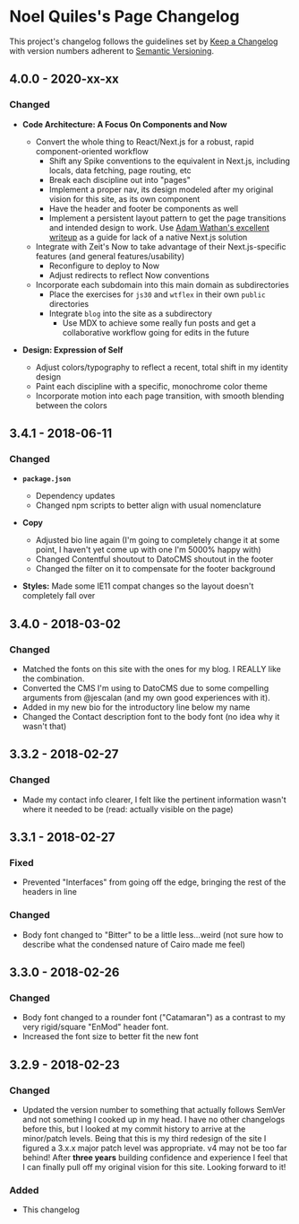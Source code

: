 # Noel Quiles's Page Changelog

This project's changelog follows the guidelines set by [Keep a Changelog](http://keepachangelog.com/en/1.1.0/) with version numbers adherent to [Semantic Versioning](http://semver.org/spec/v2.0.0.html).

<!-- Think of this as some "changelog-driven development" -->

## 4.0.0 - 2020-xx-xx

### Changed

- **Code Architecture: A Focus On Components and Now**

  - Convert the whole thing to React/Next.js for a robust, rapid component-oriented workflow
    - Shift any Spike conventions to the equivalent in Next.js, including locals, data fetching, page routing, etc
    - Break each discipline out into "pages"
    - Implement a proper nav, its design modeled after my original vision for this site, as its own component
    - Have the header and footer be components as well
    - Implement a persistent layout pattern to get the page transitions and intended design to work. Use [Adam Wathan's excellent writeup](https://adamwathan.me/2019/10/17/persistent-layout-patterns-in-nextjs/) as a guide for lack of a native Next.js solution
  - Integrate with Zeit's Now to take advantage of their Next.js-specific features (and general features/usability)
    - Reconfigure to deploy to Now
    - Adjust redirects to reflect Now conventions
  - Incorporate each subdomain into this main domain as subdirectories
    - Place the exercises for `js30` and `wtflex` in their own `public` directories
    - Integrate `blog` into the site as a subdirectory
      - Use MDX to achieve some really fun posts and get a collaborative workflow going for edits in the future

- **Design: Expression of Self**
  - Adjust colors/typography to reflect a recent, total shift in my identity design
  - Paint each discipline with a specific, monochrome color theme
  - Incorporate motion into each page transition, with smooth blending between the colors

## 3.4.1 - 2018-06-11

### Changed

- **`package.json`**

  - Dependency updates
  - Changed npm scripts to better align with usual nomenclature

- **Copy**

  - Adjusted bio line again (I'm going to completely change it at some point, I haven't yet come up with one I'm 5000% happy with)
  - Changed Contentful shoutout to DatoCMS shoutout in the footer
  - Changed the filter on it to compensate for the footer background

- **Styles:** Made some IE11 compat changes so the layout doesn't completely fall over

## 3.4.0 - 2018-03-02

### Changed

- Matched the fonts on this site with the ones for my blog. I REALLY like the combination.
- Converted the CMS I'm using to DatoCMS due to some compelling arguments from @jescalan (and my own good experiences with it).
- Added in my new bio for the introductory line below my name
- Changed the Contact description font to the body font (no idea why it wasn't that)

## 3.3.2 - 2018-02-27

### Changed

- Made my contact info clearer, I felt like the pertinent information wasn't where it needed to be (read: actually visible on the page)

## 3.3.1 - 2018-02-27

### Fixed

- Prevented "Interfaces" from going off the edge, bringing the rest of the headers in line

### Changed

- Body font changed to "Bitter" to be a little less...weird (not sure how to describe what the condensed nature of Cairo made me feel)

## 3.3.0 - 2018-02-26

### Changed

- Body font changed to a rounder font ("Catamaran") as a contrast to my very rigid/square "EnMod" header font.
- Increased the font size to better fit the new font

## 3.2.9 - 2018-02-23

### Changed

- Updated the version number to something that actually follows SemVer and not something I cooked up in my head. I have no other changelogs before this, but I looked at my commit history to arrive at the minor/patch levels. Being that this is my third redesign of the site I figured a 3.x.x major patch level was appropriate. v4 may not be too far behind! After **three years** building confidence and experience I feel that I can finally pull off my original vision for this site. Looking forward to it!

### Added

- This changelog
